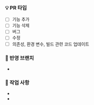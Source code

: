 ### 💡 PR 타입
- [ ] 기능 추가
- [ ] 기능 삭제
- [ ] 버그 
- [ ] 수정
- [ ] 의존성, 환경 변수, 빌드 관련 코드 업데이트

### 🌿 반영 브랜치
- 

### 📝 작업 사항
-
-
